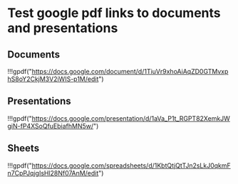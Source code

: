 # Test google pdf links to documents and presentations


## Documents

!!!gpdf("https://docs.google.com/document/d/1TiuVr9xhoAiAqZD0GTMvxphS8oY2CkjM3V2iWIS-p1M/edit")


## Presentations

!!!gpdf("https://docs.google.com/presentation/d/1aVa_P1t_RGPT82XemkJWgiN-fP4XSoQfuEbiafhMN5w/")


## Sheets

!!!gpdf("https://docs.google.com/spreadsheets/d/1KbtQtjQtTJn2sLkJ0qkmFn7CpPJqjgIsHl28Nf07AnM/edit")

